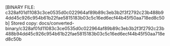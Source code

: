 [BINARY FILE: c328af01d11083c3ce0535d0c022964af89b89c3eb3b2f3f2792c23b488b94dd45c926c954b61b22fae5815183b03c5c16ed6ecf44b45f50aa718ed8c50b]
Stored copy: docs/converted-binary/c328af01d11083c3ce0535d0c022964af89b89c3eb3b2f3f2792c23b488b94dd45c926c954b61b22fae5815183b03c5c16ed6ecf44b45f50aa718ed8c50b
